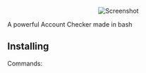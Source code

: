 <p align="center">
  <img src="https://cdn.discordapp.com/attachments/1041305810833248286/1095346802254942228/image.png" alt="Screenshot">
</p>

A powerful Account Checker made in bash

## Installing
 
Commands:



